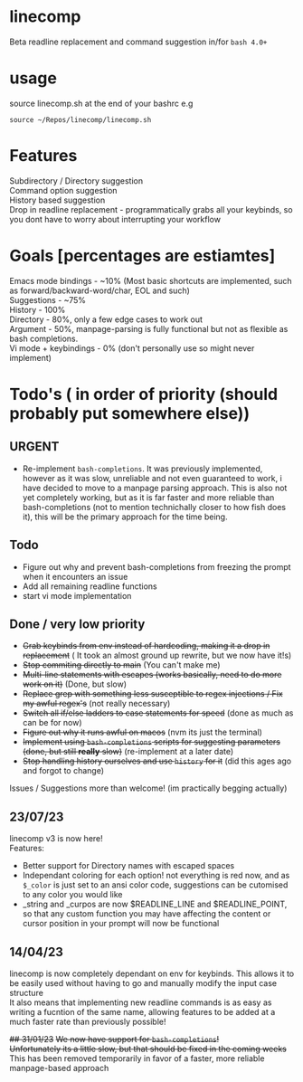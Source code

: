 # linecomp
Beta readline replacement and command suggestion in/for ``bash 4.0+``  



# usage
source linecomp.sh at the end of your bashrc e.g  
```
source ~/Repos/linecomp/linecomp.sh
```

# Features
Subdirectory / Directory suggestion  
Command option suggestion  
History based suggestion  
Drop in readline replacement - programmatically grabs all your keybinds, so you dont have to worry about interrupting your workflow

# Goals [percentages are estiamtes]
Emacs mode bindings - ~10% (Most basic shortcuts are implemented, such as forward/backward-word/char, EOL and such)  
Suggestions - ~75%  
	History - 100%  
	Directory - 80%, only a few edge cases to work out  
	Argument - 50%, manpage-parsing is fully functional but not as flexible as bash completions.  
Vi mode + keybindings - 0%  (don't personally use so might never implement)  

# Todo's ( in order of priority (should probably put somewhere else))
## URGENT
 - Re-implement ``bash-completions``. It was previously implemented, however as it was slow, unreliable and not even guaranteed to work, i have decided to move to a manpage parsing approach. This is also not yet completely working, but as it is far faster and more reliable than bash-completions (not to mention technichally closer to how fish does it), this will be the primary approach for the time being.  

## Todo
 - Figure out why and prevent bash-completions from freezing the prompt when it encounters an issue
 - Add all remaining readline functions
 - start vi mode implementation

## Done / very low priority
 - ~~Grab keybinds from env instead of hardcoding, making it a drop in replacement~~ ( It took an almost ground up rewrite, but we now have it!s)
 - ~~Stop commiting directly to main~~ (You can't make me)
 - ~~Multi-line statements with escapes (works basically, need to do more work on it)~~ (Done, but slow)
 - ~~Replace grep with something less susceptible to regex injections / Fix my awful regex's~~ (not really necessary)
 - ~~Switch all if/else ladders to case statements for speed~~ (done as much as can be for now)
 - ~~Figure out why it runs awful on macos~~ (nvm its just the terminal)
 - ~~Implement using ``bash-completions`` scripts for suggesting parameters~~ ~~(done, but still __really__ slow)~~ (re-implement at a later date)
 - ~~Stop handling history ourselves and use ``history`` for it~~ (did this ages ago and forgot to change)

Issues / Suggestions more than welcome! (im practically begging actually)

## 23/07/23
linecomp v3 is now here!  
Features:  
 - Better support for Directory names with escaped spaces
 - Independant coloring for each option! not everything is red now, and as ```$_color``` is just set to an ansi color code, suggestions can be cutomised to any color you would like
 - _string and _curpos are now $READLINE_LINE and $READLINE_POINT, so that any custom function you may have affecting the content or cursor position in your prompt will now be functional


## 14/04/23
linecomp is now completely dependant on env for keybinds. This allows it to be easily used without having to go and manually modify the input case structure  
It also means that implementing new readline commands is as easy as writing a fucntion of the same name, allowing features to be added at a much faster rate than previously possible!


~~## 31/01/23~~
~~We now have support for `bash-completions`!~~  
~~Unfortunately its a little slow, but that should be fixed in the coming weeks~~  
This has been removed temporarily in favor of a faster, more reliable manpage-based approach  


